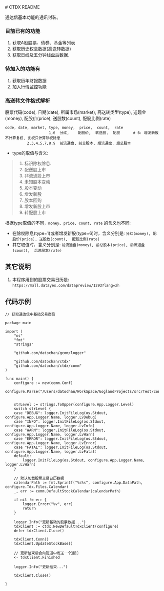 ﻿﻿# CTDX README

通达信基本功能的通讯封装。

### 目前已有的功能

1. 获取A股股票、债券、基金等列表
1. 获取历史权息数据(高送转数据)
1. 获取日线及五分钟线盘后数据.

### 待加入的功能有

1. 获取历年财报数据
1. 加入行情监控功能

### 高送转文件格式解析

股票代码(code), 日期(date), 所属市场(market), 高送转类型(type), 送现金(money), 配股价(price), 送股数(count),  配股比例(rate)

```
code, date, market, type, money,  price,  count,  rate
                    1,6  分红,    配股价,  转送股,  配股      # 6: 增发新股不计算复权, 复权只计算除权除息
          2,3,4,5,7,8,9  前流通盘, 前总股本, 后流通盘, 后总股本
```

* type的取值与含义:
> 1. 标识除权除息.
> 2. 配送股上市
> 3. 非流通股上市
> 4. 未知股本变动
> 5. 股本变动
> 6. 增发新股
> 7. 股本回购
> 8. 增发新股上市
> 9. 转配股上市

根据type取值的不同，`money`、`price`、`count`、`rate` 的含义也不同:
* 在除权除息(type=1)或者增发新股(type=6)时，含义分别是: `分红(money), 配股价(price), 送股数(count),  配股比例(rate)`
* 其它取值时，含义分别是: `前流通盘(money), 前总股本(price), 后流通盘(count),  后总股本(rate)`

## 其它说明

1. 本程序用到的股票交易日历是: `https://mall.datayes.com/datapreview/1293?lang=zh`

## 代码示例

```
// 获取通达信中基础交易商品

package main

import (
    "os"
    "fmt"
    "strings"

    "github.com/datochan/gcom/logger"

    "github.com/datochan/ctdx"
    "github.com/datochan/ctdx/comm"
)

func main() {
    configure := new(comm.Conf)
    configure.Parse("/Users/datochan/WorkSpace/GoglandProjects/src/Test/configure.toml")


    strLevel := strings.ToUpper(configure.App.Logger.Level)
    switch strLevel {
    case "DEBUG": logger.InitFileLog(os.Stdout, configure.App.Logger.Name, logger.LvDebug)
    case "INFO": logger.InitFileLog(os.Stdout, configure.App.Logger.Name, logger.LvInfo)
    case "WARN": logger.InitFileLog(os.Stdout, configure.App.Logger.Name, logger.LvWarn)
    case "ERROR": logger.InitFileLog(os.Stdout, configure.App.Logger.Name, logger.LvError)
    case "FATAL": logger.InitFileLog(os.Stdout, configure.App.Logger.Name, logger.LvFatal)
    default:
        logger.InitFileLog(os.Stdout, configure.App.Logger.Name, logger.LvWarn)
    }

    // 默认加载股票交易日历数据
    calendarPath := fmt.Sprintf("%s%s", configure.App.DataPath, configure.Tdx.Files.Calendar)
    _, err := comm.DefaultStockCalendar(calendarPath)

    if nil != err {
        logger.Error("%v", err)
        return
    }

    logger.Info("更新基础的股票数据...")
    tdxClient := ctdx.NewDefaultTdxClient(configure)
    defer tdxClient.Close()

    tdxClient.Conn()
    tdxClient.UpdateStockBase()

    // 更新结束后会向管道中发送一个通知
    <- tdxClient.Finished

    logger.Info("更新结束...")

    tdxClient.Close()

}
```